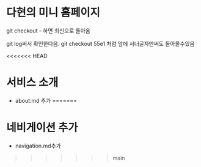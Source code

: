 # 다현의 미니 홈페이지

git checkout - 하면 최신으로 돌아옴

git log써서 확인한다음.
git checkout 55e1 처럼 앞에 서너글자만써도 돌아올수있음

<<<<<<< HEAD
# 서비스 소개
- about.md 추가
=======
# 네비게이션 추가
- navigation.md추가
>>>>>>> main
